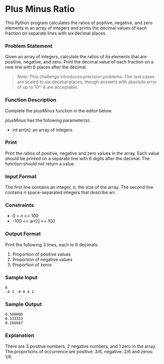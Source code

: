 # Plus Minus Ratio
This Python program calculates the ratios of positive, negative, and zero elements in an array of integers and prints the decimal values of each fraction on separate lines with six decimal places.

### Problem Statement
Given an array of integers, calculate the ratios of its elements that are positive, negative, and zero. Print the decimal value of each fraction on a new line with 6 places after the decimal.

> *Note:* This challenge introduces precision problems. The test cases are scaled to six decimal places, though answers with absolute error of up to 10^-4 are acceptable.

### Function Description
Complete the *plusMinus* function in the editor below.

*plusMinus* has the following parameter(s):

- int arr[n]: an array of integers

### Print
Print the ratios of positive, negative and zero values in the array. Each value should be printed on a separate line with 6 digits after the decimal. The function should not return a value.

### Input Format
The first line contains an integer, n, the size of the array.
The second line contains n space-separated integers that describe arr.

### Constraints
- 0 < n <= 100
- -100 <= arr[i] <= 100

### Output Format
Print the following 3 lines, each to 6 decimals:

1. Proportion of positive values
1. Proportion of negative values
1. Proportion of zeros

### Sample Input
```
6
-4 3 -9 0 4 1
```

### Sample Output
```
0.500000
0.333333
0.166667
```

### Explanation
There are 3 positive numbers, 2 negative numbers, and 1 zero in the array.
The proportions of occurrence are positive: 3/6, negative: 2/6 and zeros: 1/6.